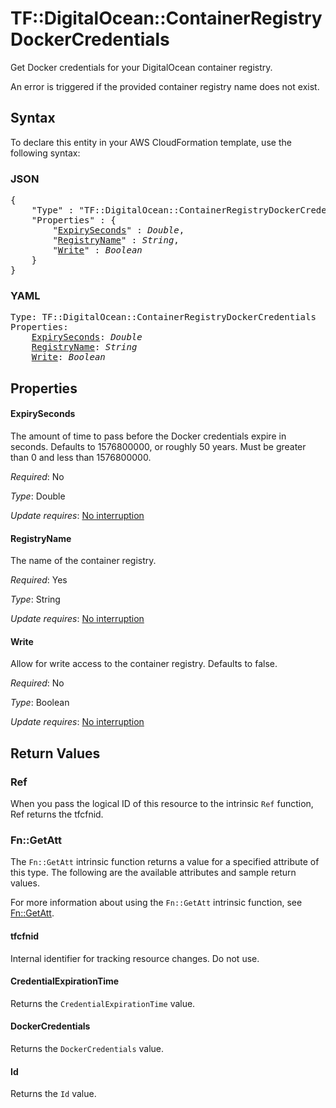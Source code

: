 # TF::DigitalOcean::ContainerRegistryDockerCredentials

Get Docker credentials for your DigitalOcean container registry.

An error is triggered if the provided container registry name does not exist.

## Syntax

To declare this entity in your AWS CloudFormation template, use the following syntax:

### JSON

<pre>
{
    "Type" : "TF::DigitalOcean::ContainerRegistryDockerCredentials",
    "Properties" : {
        "<a href="#expiryseconds" title="ExpirySeconds">ExpirySeconds</a>" : <i>Double</i>,
        "<a href="#registryname" title="RegistryName">RegistryName</a>" : <i>String</i>,
        "<a href="#write" title="Write">Write</a>" : <i>Boolean</i>
    }
}
</pre>

### YAML

<pre>
Type: TF::DigitalOcean::ContainerRegistryDockerCredentials
Properties:
    <a href="#expiryseconds" title="ExpirySeconds">ExpirySeconds</a>: <i>Double</i>
    <a href="#registryname" title="RegistryName">RegistryName</a>: <i>String</i>
    <a href="#write" title="Write">Write</a>: <i>Boolean</i>
</pre>

## Properties

#### ExpirySeconds

The amount of time to pass before the Docker credentials expire in seconds. Defaults to 1576800000, or roughly 50 years. Must be greater than 0 and less than 1576800000.

_Required_: No

_Type_: Double

_Update requires_: [No interruption](https://docs.aws.amazon.com/AWSCloudFormation/latest/UserGuide/using-cfn-updating-stacks-update-behaviors.html#update-no-interrupt)

#### RegistryName

The name of the container registry.

_Required_: Yes

_Type_: String

_Update requires_: [No interruption](https://docs.aws.amazon.com/AWSCloudFormation/latest/UserGuide/using-cfn-updating-stacks-update-behaviors.html#update-no-interrupt)

#### Write

Allow for write access to the container registry. Defaults to false.

_Required_: No

_Type_: Boolean

_Update requires_: [No interruption](https://docs.aws.amazon.com/AWSCloudFormation/latest/UserGuide/using-cfn-updating-stacks-update-behaviors.html#update-no-interrupt)

## Return Values

### Ref

When you pass the logical ID of this resource to the intrinsic `Ref` function, Ref returns the tfcfnid.

### Fn::GetAtt

The `Fn::GetAtt` intrinsic function returns a value for a specified attribute of this type. The following are the available attributes and sample return values.

For more information about using the `Fn::GetAtt` intrinsic function, see [Fn::GetAtt](https://docs.aws.amazon.com/AWSCloudFormation/latest/UserGuide/intrinsic-function-reference-getatt.html).

#### tfcfnid

Internal identifier for tracking resource changes. Do not use.

#### CredentialExpirationTime

Returns the <code>CredentialExpirationTime</code> value.

#### DockerCredentials

Returns the <code>DockerCredentials</code> value.

#### Id

Returns the <code>Id</code> value.

